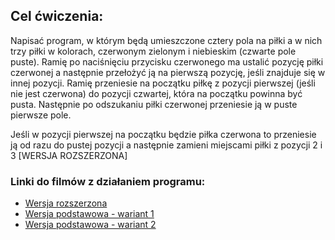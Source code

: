 ## Cel ćwiczenia:

Napisać program, w którym będą umieszczone cztery pola na piłki a w nich trzy piłki w
kolorach, czerwonym zielonym i niebieskim (czwarte pole puste). Ramię po naciśnięciu
przycisku czerwonego ma ustalić pozycję piłki czerwonej a następnie przełożyć ją na
pierwszą pozycję, jeśli znajduje się w innej pozycji. Ramię przeniesie na początku piłkę z
pozycji pierwszej (jeśli nie jest czerwona) do pozycji czwartej, która na początku powinna
być pusta. Następnie po odszukaniu piłki czerwonej przeniesie ją w puste pierwsze pole.

Jeśli w pozycji pierwszej na początku będzie piłka czerwona to przeniesie ją od razu do
pustej pozycji a następnie zamieni miejscami piłki z pozycji 2 i 3  [WERSJA ROZSZERZONA]

### Linki do filmów z działaniem programu:

- [Wersja rozszerzona](https://www.youtube.com/watch?v=KINjIv8WEDI)
- [Wersja podstawowa - wariant 1](https://www.youtube.com/shorts/_QUKnhEc690)
- [Wersja podstawowa - wariant 2](https://www.youtube.com/shorts/1EfnCwiPb48)
